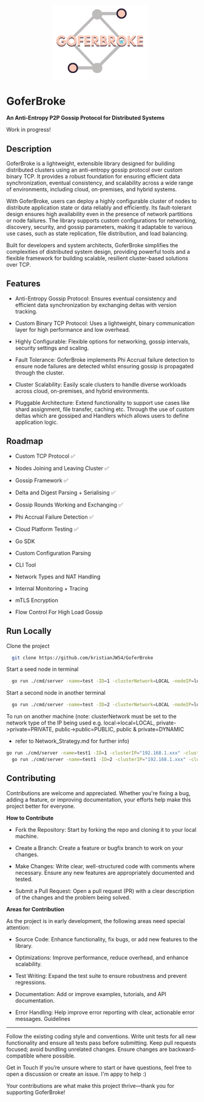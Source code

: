 <p align="center">
  <img src="https://github.com/kristianJW54/GoferBroke/blob/main/GoferBroke%20(3)%20-%20Copy.png" alt="GoferBroke Logo" width="250" style="vertical-align: middle; margin-right: 10px;"/>
</p>

# GoferBroke

**An Anti-Entropy P2P Gossip Protocol for Distributed Systems**

Work in progress!
## Description

GoferBroke is a lightweight, extensible library designed for building distributed clusters using an anti-entropy gossip protocol over custom binary TCP. It provides a robust foundation for ensuring efficient data synchronization, eventual consistency, and scalability across a wide range of environments, including cloud, on-premises, and hybrid systems.

With GoferBroke, users can deploy a highly configurable cluster of nodes to distribute application state or data reliably and efficiently. Its fault-tolerant design ensures high availability even in the presence of network partitions or node failures. The library supports custom configurations for networking, discovery, security, and gossip parameters, making it adaptable to various use cases, such as state replication, file distribution, and load balancing.

Built for developers and system architects, GoferBroke simplifies the complexities of distributed system design, providing powerful tools and a flexible framework for building scalable, resilient cluster-based solutions over TCP.
## Features

- Anti-Entropy Gossip Protocol: Ensures eventual consistency and efficient data synchronization by exchanging deltas with version tracking.

- Custom Binary TCP Protocol: Uses a lightweight, binary communication layer for high performance and low overhead.

- Highly Configurable: Flexible options for networking, gossip intervals, security settings and scaling.

- Fault Tolerance: GoferBroke implements Phi Accrual failure detection to ensure node failures are detected whilst ensuring gossip is propagated through the cluster.

- Cluster Scalability: Easily scale clusters to handle diverse workloads across cloud, on-premises, and hybrid environments.

- Pluggable Architecture: Extend functionality to support use cases like shard assignment, file transfer, caching etc. Through the use of custom deltas which are gossiped and Handlers which allows users to define application logic.


## Roadmap

- Custom TCP Protocol ✅

- Nodes Joining and Leaving Cluster ✅

- Gossip Framework ✅

- Delta and Digest Parsing + Serialising ✅

- Gossip Rounds Working and Exchanging ✅

- Phi Accrual Failure Detection ✅

- Cloud Platform Testing ✅

- Go SDK

- Custom Configuration Parsing

- CLI Tool

- Network Types and NAT Handling

- Internal Monitoring + Tracing

- mTLS Encryption

- Flow Control For High Load Gossip


## Run Locally

Clone the project

```bash
  git clone https://github.com/kristianJW54/GoferBroke
```

Start a seed node in terminal

```bash
  go run ./cmd/server -name=test -ID=1 -clusterNetwork=LOCAL -nodeIP=localhost -nodePort=8081
```

Start a second node in another terminal

```bash
  go run ./cmd/server -name=test -ID=2 -clusterNetwork=LOCAL -nodeIP=localhost -nodePort=8082
```

To run on another machine (note: clusterNetwork must be set to the network type of the IP being used e.g. local->local=LOCAL, private->private=PRIVATE, public->public=PUBLIC, public & private=DYNAMIC
- refer to Network_Strategy.md for further info)

```bash
go run ./cmd/server -name=test1 -ID=1 -clusterIP="192.168.1.xxx" -clusterPort=8081 -clusterNetwork=PRIVATE -nodeIP="192.168.1.xxx" -nodePort=8081
  go run ./cmd/server -name=test1 -ID=2 -clusterIP="192.168.1.xxx" -clusterPort=8081 -clusterNetwork=PRIVATE -nodeIP="192.168.1.xxx" -nodePort=8082
```

## Contributing

Contributions are welcome and appreciated. Whether you're fixing a bug, adding a feature, or improving documentation, your efforts help make this project better for everyone.

**How to Contribute**

- Fork the Repository: Start by forking the repo and cloning it to your local machine.

- Create a Branch: Create a feature or bugfix branch to work on your changes.

- Make Changes: Write clear, well-structured code with comments where necessary. Ensure any new features are appropriately documented and tested.

- Submit a Pull Request: Open a pull request (PR) with a clear description of the changes and the problem being solved.

**Areas for Contribution**

As the project is in early development, the following areas need special attention:

- Source Code: Enhance functionality, fix bugs, or add new features to the library.

- Optimizations: Improve performance, reduce overhead, and enhance scalability.

- Test Writing: Expand the test suite to ensure robustness and prevent regressions.

- Documentation: Add or improve examples, tutorials, and API documentation.

- Error Handling: Help improve error reporting with clear, actionable error messages.
Guidelines
---

Follow the existing coding style and conventions.
Write unit tests for all new functionality and ensure all tests pass before submitting.
Keep pull requests focused; avoid bundling unrelated changes.
Ensure changes are backward-compatible where possible.

Get in Touch
If you’re unsure where to start or have questions, feel free to open a discussion or create an issue. I'm appy to help :)

Your contributions are what make this project thrive—thank you for supporting GoferBroke!


